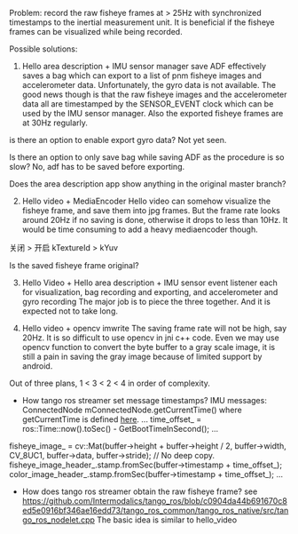 Problem: record the raw fisheye frames at > 25Hz with synchronized timestamps to the inertial measurement unit. It is beneficial if the fisheye frames can be visualized while being recorded.

Possible solutions:
1. Hello area description + IMU sensor manager
save ADF effectively saves a bag which can export to a list of pnm fisheye images and accelerometer data.
Unfortunately, the gyro data is not available. 
The good news though is that the raw fisheye images and the accelerometer data all are 
timestamped by the SENSOR_EVENT clock which can be used by the IMU sensor manager.
Also the exported fisheye frames are at 30Hz regularly.

is there an option to enable export gyro data? Not yet seen.

Is there an option to only save bag while saving ADF as the procedure is so slow? No, adf has to be saved before exporting.

Does the area description app show anything in the original master branch?

2. Hello video + MediaEncoder
Hello video can somehow visualize the fisheye frame, and save them into jpg frames. 
But the frame rate looks around 20Hz if no saving is done, otherwise it drops to less than 10Hz. 
It would be time consuming to add a heavy mediaencoder though.

关闭         >  开启
kTextureId  >  kYuv

Is the saved fisheye frame original?

3. Hello Video + Hello area description + IMU sensor event listener
each for visualization, bag recording and exporting, and accelerometer and gyro recording
The major job is to piece the three together. And it is expected not to take long.

4. Hello video + opencv imwrite
The saving frame rate will not be high, say 20Hz. 
It is so difficult to use opencv in jni c++ code.
Even we may use opencv function to convert the byte buffer to a gray scale image, 
it is still a pain in saving the gray image because of limited support by android.

Out of three plans, 1 < 3 < 2 < 4 in order of complexity.

* How tango ros streamer set message timestamps?
IMU messages: ConnectedNode mConnectedNode.getCurrentTime()
where getCurrentTime is defined [here](http://docs.ros.org/hydro/api/rosjava_core/html/interfaceorg_1_1ros_1_1node_1_1ConnectedNode.html#ad16bd9227059e0acda36998065c3ee27).
...
time_offset_ = ros::Time::now().toSec() - GetBootTimeInSecond();
...

fisheye_image_ = cv::Mat(buffer->height + buffer->height / 2, buffer->width,
                             CV_8UC1, buffer->data, buffer->stride); // No deep copy.
fisheye_image_header_.stamp.fromSec(buffer->timestamp + time_offset_);
color_image_header_.stamp.fromSec(buffer->timestamp + time_offset_);
...

* How does tango ros streamer obtain the raw fisheye frame?
see https://github.com/Intermodalics/tango_ros/blob/c0904da44b691670c8ed5e0916bf346ae16edd73/tango_ros_common/tango_ros_native/src/tango_ros_nodelet.cpp
The basic idea is similar to hello_video